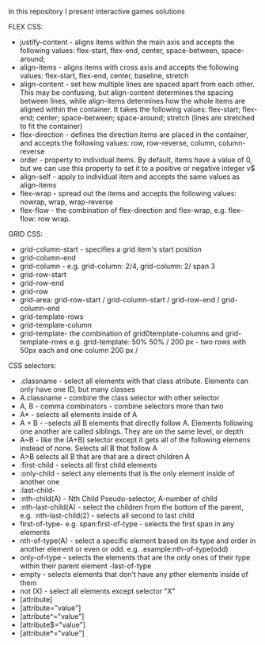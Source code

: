 In this repository I present interactive games solutions

FLEX CSS:

- justify-content - aligns items within the main axis and
accepts the following values: flex-start, flex-end, center,
space-between, space-around;
- align-items - aligns items with cross axis and accepts 
the following values: flex-start, flex-end, center, baseline,
stretch
- align-content - set how multiple lines are spaced apart from
each other. This may be confusing, but align-content determines
the spacing between lines, while align-items determines how
the whole items are aligned within the container. It takes the
following values: flex-start; flex-end; center; space-between;
space-around; stretch (lines are stretched to fit the container)
- flex-direction - defines the direction items are placed 
in the container, and accepts the following values:
row, row-reverse, column, column-reverse
- order - property to individual items. By default, items have a value
of 0, but we can use this property to set it to a positive or negative integer v$
- align-self - apply to individual item and accepts the same values 
as align-items
- flex-wrap - spread out the items and accepts the following
values: nowrap, wrap, wrap-reverse
- flex-flow - the combination of flex-direction and flex-wrap, e.g.
flex-flow: row wrap.

GRID CSS:
- grid-column-start - specifies a grid item's start position
- grid-column-end
- grid-column - e.g. grid-column: 2/4, grid-column: 2/ span 3 
- grid-row-start
- grid-row-end
- grid-row
- grid-area: grid-row-start / grid-column-start / grid-row-end / grid-column-end
- grid-template-rows
- grid-template-column
- grid-template- the combination of grid0template-columns and grid-template-rows
e.g. grid-template: 50% 50% / 200 px - two rows with 50px each and one column 200 px
/

CSS selectors:
- .classname - select all elements with that class atribute. Elements can only have one ID, but many classes
- A.classname - combine the class selector with other selector
- A, B - comma combinators - combine selectors more than two
- A* - selects all elements inside of A
- A + B - -selects all B elements that directly follow A. Elements following one another are called siblings. They are on the same level, or depth
- A~B - like the (A+B) selector except it gets all of the following elemens instead of none. Selects all B that follow A
- A>B selects all B that are that are a direct children A
- :first-child - selects all first child elements
- :only-child - select any elements that is the only element inside of another one
- :last-child- 
- :nth-child(A) - Nth Child Pseudo-selector, A-number of child
- :nth-last-child(A) - select the children from the bottom of the parent, e.g. :nth-last-child(2) - selects all second to last child
- first-of-type- e.g. span:first-of-type - selects the first span in any elements
- nth-of-type(A) - select a specific element based on its type and order in another element or even or odd. e.g. .example:nth-of-type(odd)
- only-of-type - selects the elements that are the only ones of their type within their parent element
-last-of-type
- empty - selects elements that don't have any pther elements inside of them
- not (X) - select all elements except selector "X"
- [attribute] 
- [attribute="value"]
- [attribute^="value"]
- [attribute$="value"]
- [attribute*="value"]
